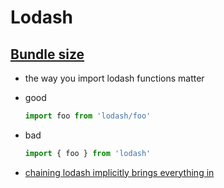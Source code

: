 # Lodash

## [Bundle size](https://www.azavea.com/blog/2019/03/07/lessons-on-tree-shaking-lodash/)

- the way you import lodash functions matter
- good

    ```js
    import foo from 'lodash/foo'
    ```

- bad

    ```js
    import { foo } from 'lodash'
    ```

- [chaining lodash implicitly brings everything in](https://stackoverflow.com/questions/35973992/load-a-single-lodash-methods-for-smaller-builds-with-browserify-rollup-webpack)
